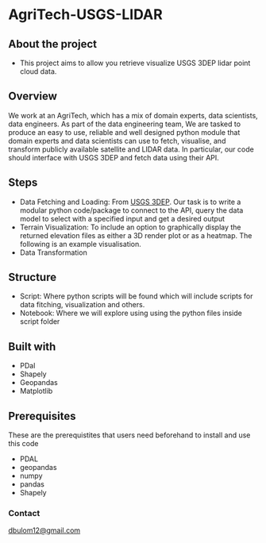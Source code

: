 # AgriTech-USGS-LIDAR

## About the project
- This project aims to allow you retrieve visualize USGS 3DEP lidar point cloud data.
## Overview 

We work at an AgriTech, which has a mix of domain experts, data scientists, data engineers. As part of the data engineering team, We are tasked to produce an easy to use, reliable and well designed python module that domain experts and data scientists can use to fetch, visualise, and transform publicly available satellite and LIDAR data. In particular, our code should interface with USGS 3DEP and fetch data using their API. 

## Steps 
- Data Fetching and Loading: From [USGS 3DEP](https://registry.opendata.aws/usgs-lidar/). Our task is to write a modular python code/package to connect to the API, query the data model to select with  a specified input and get a desired output
- Terrain Visualization: To include an option to graphically display the returned elevation files as either a 3D render plot or as a heatmap. The following is an example visualisation.
- Data Transformation

## Structure 
- Script: Where python scripts will be found which will include scripts for data fitching, visualization and others.
- Notebook: Where we will explore using using the python files inside script folder

## Built with 
- PDal
- Shapely
- Geopandas
- Matplotlib

## Prerequisites
These are the prerequistites that users need beforehand to install and use this code

- PDAL
- geopandas
- numpy
- pandas
- Shapely

### Contact 
dbulom12@gmail.com

 



